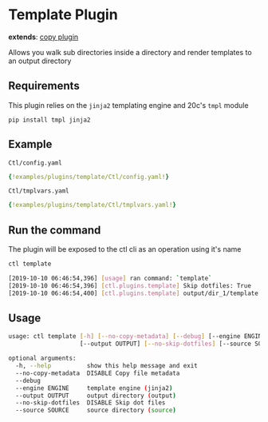 # Template Plugin

**extends**: [copy plugin](/plugins/copy)

Allows you walk sub directories inside a directory and render templates to an output directory

## Requirements

This plugin relies on the `jinja2` templating engine and 20c's `tmpl` module

```
pip install tmpl jinja2
```

## Example

`Ctl/config.yaml`

```yaml
{!examples/plugins/template/Ctl/config.yaml!}
```

`Ctl/tmplvars.yaml`

```yaml
{!examples/plugins/template/Ctl/tmplvars.yaml!}
```

## Run the command

The plugin will be exposed to the ctl cli as an operation using it's name

```sh
ctl template
```

```sh
[2019-10-10 06:46:54,396] [usage] ran command: `template`
[2019-10-10 06:46:54,396] [ctl.plugins.template] Skip dotfiles: True
[2019-10-10 06:46:54,400] [ctl.plugins.template] output/dir_1/template.txt
```

## Usage

```sh
usage: ctl template [-h] [--no-copy-metadata] [--debug] [--engine ENGINE]
                    [--output OUTPUT] [--no-skip-dotfiles] [--source SOURCE]

optional arguments:
  -h, --help          show this help message and exit
  --no-copy-metadata  DISABLE Copy file metadata
  --debug
  --engine ENGINE     template engine (jinja2)
  --output OUTPUT     output directory (output)
  --no-skip-dotfiles  DISABLE Skip dot files
  --source SOURCE     source directory (source)
```
